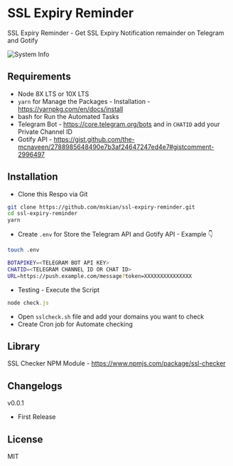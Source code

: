 # SSL Expiry Reminder

SSL Expiry Reminder - Get SSL Expiry Notification remainder on Telegram and Gotify  

![System Info](https://raw.githubusercontent.com/mskian/ssl-expiry-reminder/master/screenshot.png)  

## Requirements

- Node 8X LTS or 10X LTS
- `yarn` for Manage the Packages - Installation - <https://yarnpkg.com/en/docs/install>
- bash for Run the Automated Tasks
- Telegram Bot - <https://core.telegram.org/bots> and in `CHATID` add your Private Channel ID
- Gotify API - <https://gist.github.com/the-mcnaveen/2788985648490e7b3af24647247ed4e7#gistcomment-2996497>

## Installation

- Clone this Respo via Git

```bash
git clone https://github.com/mskian/ssl-expiry-reminder.git
cd ssl-expiry-reminder
yarn
```

- Create `.env` for Store the Telegram API and Gotify API - Example 👇

```bash
touch .env
```

```bash
BOTAPIKEY=<TELEGRAM BOT API KEY>
CHATID=<TELEGRAM CHANNEL ID OR CHAT ID>
URL=https://push.example.com/message?token=XXXXXXXXXXXXXXX
```

- Testing - Execute the Script

```js
node check.js
```

- Open `sslcheck.sh` file and add your domains you want to check
- Create Cron job for Automate checking

## Library

SSL Checker NPM Module - <https://www.npmjs.com/package/ssl-checker>

## Changelogs

v0.0.1

- First Release

## License

MIT

